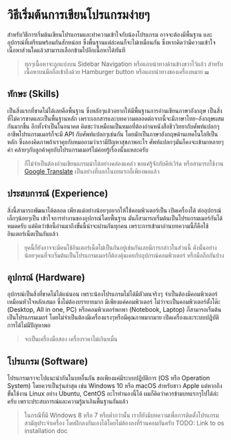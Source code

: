 ---
---

# วิธีเริ่มต้นการเขียนโปรแกรมง่ายๆ

สำหรับวิธีการเริ่มต้นเขียนโปรแกรมและทำความเข้าใจกับน้องโปรแกรม อาจจะต้องมีพื้นฐาน และอุปกรณ์ที่เตรียมพร้อมกันสักหน่อย ซึ่งพื้นฐานแต่ล่ะคนก็จะไม่เหมือนกัน ซึ่งหากคิดว่ามีความเข้าใจเนื้อหาส่วนใดแล้วสามารถเลือกข้ามไปอีกเนื้อหาได้ทันที

> ทุกๆเนื้อหาจะถูกแบ่งบน Sidebar Navigation หรือแถบนำทางด้านข้างขวาไว้แล้ว สำหรับเนื้อหาบนมือถือเข้าถึงด้วย Hamburger button หรือแถบนำทางของเครื่องหมาย ☰

## ทักษะ (Skills)

เป็นสิ่งแรกที่ขาดไม่ได้เลยคือพื้นฐาน ซึ่งหลักๆแล้วอยากให้มีพื้นฐานการอ่านเขียนภาษาอังกฤษ เป็นสิ่งที่ไม่ควรขาดและเป็นพื้นฐานหลัก เพราะเอกสารและบทความตลอดต่อจากนี้จะมีภาษาไทย-อังกฤษผสมกันมากขึ้น อีกทั้งจำเป็นในอนาคต คิดซะว่าเหมือนเป็นหมอที่ต้องอ่านหนังสือชีววิทยากับศัพท์แปลกๆ อาชีพโปรแกรมเมอร์ก็จะมี API กับศัพท์แปลกๆเช่นกัน โดยมักเป็นภาษาอังกฤษด้านเทคโนโลยีเป็นหลัก ซึ่งลองคิดภาพถ้าเราคุยกับหมอถามว่าเรามีปัญหาสุขภาพอะไร ศัพท์แปลกๆมันก็คงจะเข้ามาหลายๆคำ คล้ายๆกับลูกค้าคุยกับโปรแกรมเมอร์ไม่ค่อยรู้เรื่องนั้นแหละครับ

> ก็ไม่จำเป็นต้องอ่านเขียนแกรมม่าได้อย่างคล่องแคล่ว ขอแค่รู้จักกับคีย์เวิร์ด หรือสามารถใช้งาน [Google Translate](http://translate.google.co.th/) เป็นอย่างที่บอกในบทแรกก็เพียงพอแล้ว

## ประสบการณ์ (Experience)

สิ่งนี้สามารถพัฒนาได้ตลอด เพียงแต่อย่างน้อยๆอยากให้ใช้คอมพิวเตอร์เป็น เปิดเครื่องได้ ต่ออุปกรณ์เล็กๆน้อยๆเป็น เข้าใจการทำงานของอุปกรณ์โดยพื้นฐาน มันก็สามารถเริ่มต้นเป็นโปรแกรมเมอร์กันได้หมดครับ แต่คิดว่าข้อนี้อ่านมาถึงขั้นนี้น่าจะผ่านกันทุกคน เพราะการเข้ามาอ่านบทความนี้ก็คือใช้อินเตอร์เน็ตเป็นกันแล้ว

> ยุคนี้ก็ยังอาจจะมีคนใช้อินเตอร์เน็ตไม่เป็นกันอยู่เช่นกันเลยมีการกล่าวในส่วนนี้ ดังนั้นอย่างน้อยๆคนที่จะเริ่มต้นเป็นโปรแกรมเมอร์ก็ต้องคุ้นเคยกับอุปกรณ์คอมพิวเตอร์ หรือมือถือกันบ้าง

## อุปกรณ์ (Hardware)

อุปกรณ์เป็นสิ่งที่ขาดไม่ได้แน่นอน เพราะน้องโปรแกรมไม่ได้มีตัวตนจริงๆ จำเป็นต้องมีคอมพิวเตอร์เหมือนหัวใจหลักเสมอ ซึ่งไม่ต้องบรรยายมาก มีเพียงแค่คอมพิวเตอร์ ไม่ว่าจะเป็นคอมพิวเตอร์ตั้งโต๊ะ (Desktop, All in one, PC) หรือคอมพิวเตอร์พกพา (Notebook, Laptop) ก็สามารถเริ่มต้นเป็นโปรแกรมเมอร์  โดยไม่จำเป็นต้องมีเครื่องแรงๆหรือมีคุณภาพมากมาย เปิดเครื่องและระบบปฎิบัติการได้ไม่มีปัญหาพอ

> จะเป็นเครื่องมือสอง เครื่องราคาไม่เกินหมื่น 

## โปรแกรม (Software)

โปรแกรมเราจะไปแนะนำกันในบทอื่นกัน ขอเพียงแค่มีระบบปฎิบัติการ (OS หรือ Operation System) โดยควรเป็นรุ่นล่าสุด เช่น Windows 10 หรือ macOS สำหรับชาว Apple แต่หากถึงขั้นใช้งาน Linux อย่าง Ubuntu, CentOS อะไรทำนองนี้ได้ ผมก็คิดว่าควรข้ามบทแรกๆไปได้ล่ะครับ เพราะประสบการณ์และความรู้มาเกินพื้นฐานกันแล้ว

> ในกรณีที่มี Windows 8 หรือ 7 หรือต่ำกว่านั้น เราก็ยังมีบทความเพื่อการติดตั้งโปรแกรมสามัญประจำเครื่อง โดยฝึกลงกันเองได้โดยไม่ต้องลงที่ร้านคอมกันครับ TODO: Link to os installation doc
